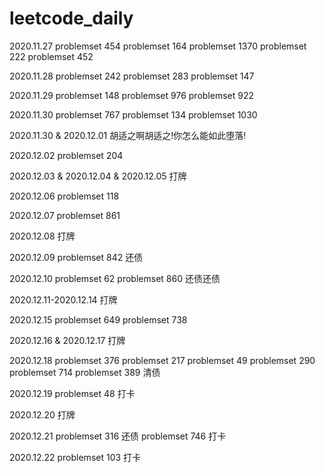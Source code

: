 # leetcode_daily

2020.11.27
problemset 454
problemset 164
problemset 1370
problemset 222
problemset 452

2020.11.28
problemset 242
problemset 283
problemset 147

2020.11.29
problemset 148
problemset 976
problemset 922

2020.11.30
problemset 767
problemset 134
problemset 1030

2020.11.30 & 2020.12.01
胡适之啊胡适之!你怎么能如此堕落!

2020.12.02
problemset 204

2020.12.03 & 2020.12.04 & 2020.12.05
打牌

2020.12.06
problemset 118

2020.12.07
problemset 861

2020.12.08
打牌

2020.12.09
problemset 842 还债

2020.12.10
problemset 62 
problemset 860 还债还债

2020.12.11-2020.12.14
打牌

2020.12.15
problemset 649
problemset 738

2020.12.16 & 2020.12.17 
打牌

2020.12.18
problemset 376
problemset 217
problemset 49
problemset 290
problemset 714
problemset 389 
清债

2020.12.19 
problemset 48 打卡

2020.12.20 
打牌

2020.12.21
problemset 316  还债
problemset 746  打卡

2020.12.22
problemset 103  打卡
